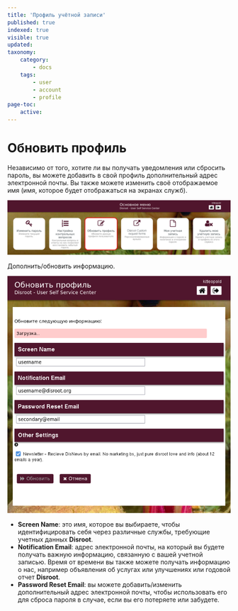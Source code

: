 ```yaml
---
title: 'Профиль учётной записи'
published: true
indexed: true
visible: true
updated:
taxonomy:
    category:
        - docs
    tags:
        - user
        - account
        - profile
page-toc:
    active: 
---
```


# Обновить профиль
Независимо от того, хотите ли вы получать уведомления или сбросить пароль, вы можете добавить в свой профиль дополнительный адрес электронной почты. Вы также можете изменить своё отображаемое имя (имя, которое будет отображаться на экранах служб).

![](ru/dashboard_profile.png)

Дополнить/обновить информацию.

![](ru/profile_update.png)

- **Screen Name**: это имя, которое вы выбираете, чтобы идентифицировать себя через различные службы, требующие учетных данных **Disroot**.
- **Notification Email**: адрес электронной почты, на который вы будете получать важную информацию, связанную с вашей учетной записью. Время от времени вы также можете получать информацию о нас, например объявления об услугах или улучшениях или годовой отчет **Disroot**.
- **Password Reset Email**: вы можете добавить/изменить дополнительный адрес электронной почты, чтобы использовать его для сброса пароля в случае, если вы его потеряете или забудете.

